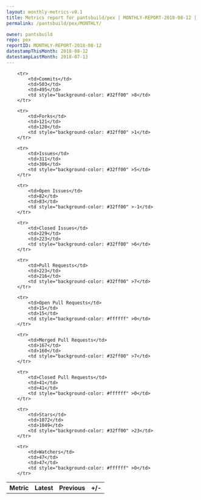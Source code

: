 ```yaml
---
layout: monthly-metrics-v0.1
title: Metrics report for pantsbuild/pex | MONTHLY-REPORT-2018-08-12 | 2018-08-12
permalink: /pantsbuild/pex/MONTHLY/

owner: pantsbuild
repo: pex
reportID: MONTHLY-REPORT-2018-08-12
datestampThisMonth: 2018-08-12
datestampLastMonth: 2018-07-13
---
```



<table style="width: 100%;">
    <tr>
        <th>Metric</th>
        <th>Latest</th>
        <th>Previous</th>
        <th>+/-</th>
    </tr>

        <tr>
            <td>Commits</td>
            <td>503</td>
            <td>495</td>
            <td style="background-color: #32ff00" >8</td>
        </tr>
        
        <tr>
            <td>Forks</td>
            <td>121</td>
            <td>120</td>
            <td style="background-color: #32ff00" >1</td>
        </tr>
        
        <tr>
            <td>Issues</td>
            <td>311</td>
            <td>306</td>
            <td style="background-color: #32ff00" >5</td>
        </tr>
        
        <tr>
            <td>Open Issues</td>
            <td>82</td>
            <td>83</td>
            <td style="background-color: #32ff00" >-1</td>
        </tr>
        
        <tr>
            <td>Closed Issues</td>
            <td>229</td>
            <td>223</td>
            <td style="background-color: #32ff00" >6</td>
        </tr>
        
        <tr>
            <td>Pull Requests</td>
            <td>223</td>
            <td>216</td>
            <td style="background-color: #32ff00" >7</td>
        </tr>
        
        <tr>
            <td>Open Pull Requests</td>
            <td>15</td>
            <td>15</td>
            <td style="background-color: #ffffff" >0</td>
        </tr>
        
        <tr>
            <td>Merged Pull Requests</td>
            <td>167</td>
            <td>160</td>
            <td style="background-color: #32ff00" >7</td>
        </tr>
        
        <tr>
            <td>Closed Pull Requests</td>
            <td>41</td>
            <td>41</td>
            <td style="background-color: #ffffff" >0</td>
        </tr>
        
        <tr>
            <td>Stars</td>
            <td>1072</td>
            <td>1049</td>
            <td style="background-color: #32ff00" >23</td>
        </tr>
        
        <tr>
            <td>Watchers</td>
            <td>47</td>
            <td>47</td>
            <td style="background-color: #ffffff" >0</td>
        </tr>
        
</table>
